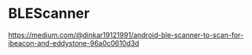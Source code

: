 # BLEScanner
https://medium.com/@dinkar19121991/android-ble-scanner-to-scan-for-ibeacon-and-eddystone-96a0c0610d3d
